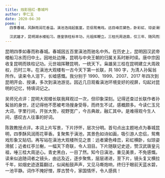 ```yaml
---
title: 烛影摇红·春城吟
author: 李仁玉
date: 2020-04-30
poem: |
  四季春城，风酥雨润花香溢。滇池浩阔起氤氲，恋侣鸳鸯戏。远目峰峦黛色，卧彩虹、琼姿滑腻。红亭兰榭，天下奇联，长吟泪泣。

  汉武雄才，昆明湖水楼船习。唐皇铁柱标丰功，元祖挥鞭立。三桂托周逐鼎，仅三年、随风而弃。赋怀青史，一阙清词，天蓝水碧！
---
```


昆明四季如春而称春城。春城因五百里滇池而驰名中外。在历史上，昆明因汉武帝楼船习水而归中土。因地处边陲，昆明与中央王朝的归属关系时断时续。唐中宗因收复昆明而铁柱记功。元世祖挥鞭昆明，一统天下。枭雄吴三桂在昆明建立大周政权，历时三年。在滇池大观楼有一古今天下第一长联，共 180 字，为清人孙髯翁所作。读来令人泪下，长嘘感慨。我分别于 1990、1999、2007、2017 年四次到昆明开会、授课，多次到滇池游览。因近几日观看滇池环境变好的视屏，勾起对昆明的记忆，特填词记之。

吴师兄点评：昆明大观楼长联我拜观过一次，但印象深刻。记得还查过长联作者孙髯翁的身世，还记得他不愿被考场搜身受辱，而终生不试，感概颇多。今读仁玉兄大词，字里行间，开张大势，视野宽广，今古典故，融汇其中。是难得观今生人间，感叹古人往事的好词。

陈敦教授点评。本词上片写景，下片抒怀，层次分明。首句点出主题地点为春城昆明，四季酥风润雨花草香。复聚焦于滇池，其景色如诗如画，吸引游人恋侣，鸳鸯戏形象又贴切。再写站在滇池大观楼所见之景：远者黛色峰峦，彩虹横卧，似琼姿滑腻；近者红亭兰榭，一幅天下奇联，令人泪目。下片随联记史迹，赞汉武唐皇元祖，唾三桂大周逆心。青史黑白，一目了然。知今日滇池，重见美景，不免感慨。读来似追随词者之镜头，由远及近，逐步聚焦，层层递进，至下片，镜头复又横拉千年，如烟史迹逐篇翻过，似闻船鼓声声，又见马嘶炮响，终归于眼前天蓝水碧，一池平静。词作不掩好憎，厚古赞今，家国情怀，令人感佩！
